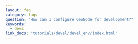 ```yaml
---
layout: faq
category: faqs
question: "How can I configure GeoNode for development?"
keywords:
  - devs
link_docs: "tutorials/devel/devel_env/index.html"
---
```

